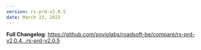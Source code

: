 ```yaml
---
version: rs-prd-v2.0.5
date: March 23, 2023
---
```


**Full Changelog**: https://github.com/poviolabs/roadsoft-be/compare/rs-prd-v2.0.4...rs-prd-v2.0.5